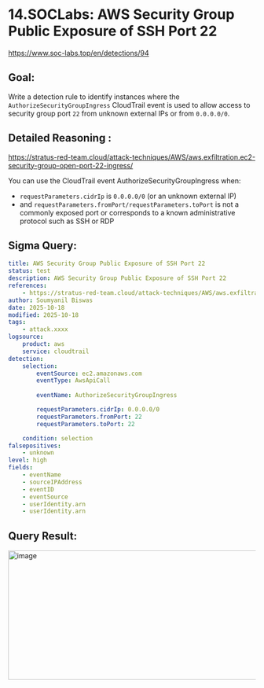 # 14.SOCLabs: AWS Security Group Public Exposure of SSH Port 22

https://www.soc-labs.top/en/detections/94

## Goal: 
Write a detection rule to identify instances where the `AuthorizeSecurityGroupIngress` CloudTrail event is used to allow access to security group port `22` from unknown external IPs or from `0.0.0.0/0`.

## Detailed Reasoning :

https://stratus-red-team.cloud/attack-techniques/AWS/aws.exfiltration.ec2-security-group-open-port-22-ingress/

You can use the CloudTrail event AuthorizeSecurityGroupIngress when:

- `requestParameters.cidrIp` is `0.0.0.0/0` (or an unknown external IP)
- and `requestParameters.fromPort/requestParameters.toPort` is not a commonly exposed port or corresponds to a known administrative protocol such as SSH or RDP

## Sigma Query:
```yaml
title: AWS Security Group Public Exposure of SSH Port 22
status: test
description: AWS Security Group Public Exposure of SSH Port 22
references:
    - https://stratus-red-team.cloud/attack-techniques/AWS/aws.exfiltration.ec2-security-group-open-port-22-ingress/
author: Soumyanil Biswas
date: 2025-10-18
modified: 2025-10-18
tags:
    - attack.xxxx
logsource:
    product: aws
    service: cloudtrail
detection:
    selection:
        eventSource: ec2.amazonaws.com
        eventType: AwsApiCall
        
        eventName: AuthorizeSecurityGroupIngress

        requestParameters.cidrIp: 0.0.0.0/0
        requestParameters.fromPort: 22
        requestParameters.toPort: 22

    condition: selection 
falsepositives:
    - unknown
level: high
fields:
    - eventName
    - sourceIPAddress
    - eventID
    - eventSource
    - userIdentity.arn
    - userIdentity.arn
```

## Query Result:

<img width="1806" height="263" alt="image" src="https://github.com/user-attachments/assets/7ba41900-98cd-402f-b500-4e9ccfc97405" />
